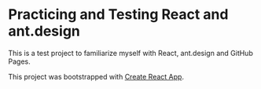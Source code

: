# Practicing and Testing React and ant.design

This is a test project to familiarize myself with React, ant.design and GitHub Pages.

This project was bootstrapped with [Create React App](https://github.com/facebook/create-react-app).
